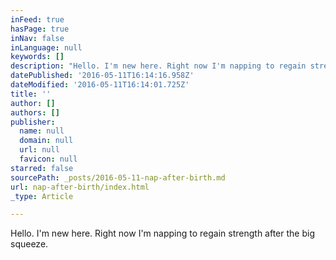 ```yaml
---
inFeed: true
hasPage: true
inNav: false
inLanguage: null
keywords: []
description: "Hello. I'm new here. Right now I'm napping to regain strength after the big squeeze. "
datePublished: '2016-05-11T16:14:16.958Z'
dateModified: '2016-05-11T16:14:01.725Z'
title: ''
author: []
authors: []
publisher:
  name: null
  domain: null
  url: null
  favicon: null
starred: false
sourcePath: _posts/2016-05-11-nap-after-birth.md
url: nap-after-birth/index.html
_type: Article

---
```

Hello. I'm new here. Right now I'm napping to regain strength after the big squeeze.